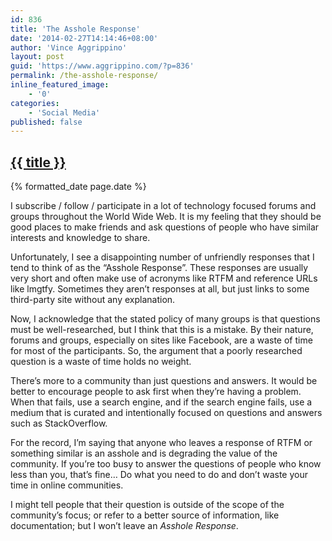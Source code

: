 ```yaml
---
id: 836
title: 'The Asshole Response'
date: '2014-02-27T14:14:46+08:00'
author: 'Vince Aggrippino'
layout: post
guid: 'https://www.aggrippino.com/?p=836'
permalink: /the-asshole-response/
inline_featured_image:
    - '0'
categories:
    - 'Social Media'
published: false
---
```

<h2 class="post__title"><a href="{{ page.url }}">{{ title }}</a></h2>
<div class="post__date">{% formatted_date page.date %}</div>

I subscribe / follow / participate in a lot of technology focused forums and groups throughout the World Wide Web. It is my feeling that they should be good places to make friends and ask questions of people who have similar interests and knowledge to share.

Unfortunately, I see a disappointing number of unfriendly responses that I tend to think of as the “Asshole Response”. These responses are usually very short and often make use of acronyms like RTFM and reference URLs like lmgtfy. Sometimes they aren’t responses at all, but just links to some third-party site without any explanation.

Now, I acknowledge that the stated policy of many groups is that questions must be well-researched, but I think that this is a mistake. By their nature, forums and groups, especially on sites like Facebook, are a waste of time for most of the participants. So, the argument that a poorly researched question is a waste of time holds no weight.

There’s more to a community than just questions and answers. It would be better to encourage people to ask first when they’re having a problem. When that fails, use a search engine, and if the search engine fails, use a medium that is curated and intentionally focused on questions and answers such as StackOverflow.

For the record, I’m saying that anyone who leaves a response of RTFM or something similar is an asshole and is degrading the value of the community. If you’re too busy to answer the questions of people who know less than you, that’s fine… Do what you need to do and don’t waste your time in online communities.

I might tell people that their question is outside of the scope of the community’s focus; or refer to a better source of information, like documentation; but I won’t leave an *Asshole Response*.